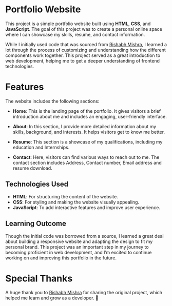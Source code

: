 
# Portfolio Website

This project is a simple portfolio website built using **HTML**, **CSS**, and **JavaScript**. The goal of this project was to create a personal online space where I can showcase my skills, resume, and contact information. 

While I initially used code that was sourced from [Rishabh Mishra](https://github.com/rishabhnmishra), I learned a lot through the process of customizing and understanding how the different components work together. This project served as a great introduction to web development, helping me to get a deeper understanding of frontend technologies.

# Features

The website includes the following sections:

- **Home**: This is the landing page of the portfolio. It gives visitors a brief introduction about me and includes an engaging, user-friendly interface.

- **About**: In this section, I provide more detailed information about my skills, background, and interests. It helps visitors get to know me better.

- **Resume**: This section is a showcase of my qualifications, including my education and Internships.

- **Contact**: Here, visitors can find various ways to reach out to me. The contact section includes Address, Contact number, Email address and resume download.

## Technologies Used

- **HTML**: For structuring the content of the website.
- **CSS**: For styling and making the website visually appealing.
- **JavaScript**: To add interactive features and improve user experience.

## Learning Outcome

Though the initial code was borrowed from a source, I learned a great deal about building a responsive website and adapting the design to fit my personal brand. This project was an important step in my journey to becoming proficient in web development, and I’m excited to continue working on and improving this portfolio in the future.

# Special Thanks
A huge thank you to [Rishabh Mishra](https://github.com/rishabhnmishra) for sharing the original project, which helped me learn and grow as a developer. 🙏


